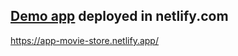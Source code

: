 ## [Demo app](https://app-movie-store.netlify.app/) deployed in netlify.com

https://app-movie-store.netlify.app/